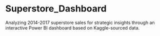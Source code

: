 # Superstore_Dashboard
Analyzing 2014-2017 superstore sales for strategic insights through an interactive Power BI dashboard based on Kaggle-sourced data.
